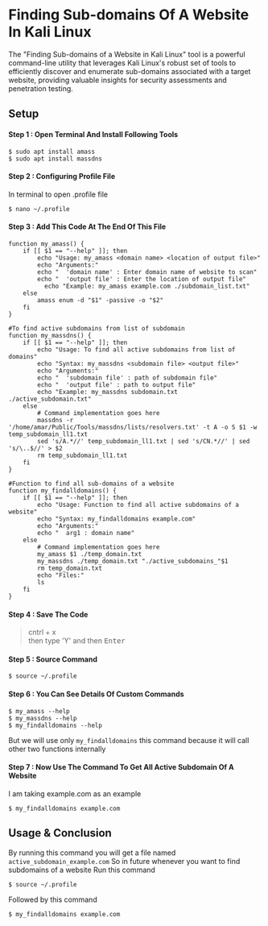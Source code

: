 # Finding Sub-domains Of A Website In Kali Linux
The "Finding Sub-domains of a Website in Kali Linux" tool is a powerful command-line utility that leverages Kali Linux's robust set of tools to efficiently discover and enumerate sub-domains associated with a target website, providing valuable insights for security assessments and penetration testing.
## Setup
#### Step 1 : Open Terminal And Install Following Tools
```
$ sudo apt install amass
$ sudo apt install massdns
```

#### Step 2 : Configuring Profile File
In terminal to open .profile file
```
$ nano ~/.profile
```
#### Step 3 : Add This Code At The End Of This File
```
function my_amass() {
    if [[ $1 == "--help" ]]; then
        echo "Usage: my_amass <domain name> <location of output file>"
        echo "Arguments:"
        echo "  'domain name' : Enter domain name of website to scan"
        echo "  'output file' : Enter the location of output file"
	      echo "Example: my_amass example.com ./subdomain_list.txt"
    else
        amass enum -d "$1" -passive -o "$2"
    fi
}

#To find active subdomains from list of subdomain
function my_massdns() {
    if [[ $1 == "--help" ]]; then
        echo "Usage: To find all active subdomains from list of domains"
        echo "Syntax: my_massdns <subdomain file> <output file>"
        echo "Arguments:"
        echo "  'subdomain file' : path of subdomain file"
        echo "  'output file' : path to output file"
      	echo "Example: my_massdns subdomain.txt ./active_subdomain.txt"
    else
        # Command implementation goes here
        massdns -r '/home/amar/Public/Tools/massdns/lists/resolvers.txt' -t A -o S $1 -w temp_subdomain_ll1.txt
        sed 's/A.*//' temp_subdomain_ll1.txt | sed 's/CN.*//' | sed 's/\..$//' > $2
        rm temp_subdomain_ll1.txt
    fi
}

#Function to find all sub-domains of a website
function my_findalldomains() {
    if [[ $1 == "--help" ]]; then
        echo "Usage: Function to find all active subdomains of a website"
        echo "Syntax: my_findalldomains example.com" 
        echo "Arguments:"
        echo "  arg1 : domain name"
    else
        # Command implementation goes here
        my_amass $1 ./temp_domain.txt
        my_massdns ./temp_domain.txt "./active_subdomains_"$1
        rm temp_domain.txt
        echo "Files:"
        ls
    fi
}
```
#### Step 4 : Save The Code
> cntrl + x <br/>
> then type 'Y' and then <kbd>Enter</kbd>

#### Step 5 : Source Command
```
$ source ~/.profile
```
#### Step 6 : You Can See Details Of Custom Commands
```
$ my_amass --help
$ my_massdns --help
$ my_findalldomains --help
```
But we will use only ```my_findalldomains``` this command because it will call other two functions internally

#### Step 7 : Now Use The Command To Get All Active Subdomain Of A Website
I am taking example.com as an example
```
$ my_findalldomains example.com
```
## Usage & Conclusion
By running this command you will get a file named ```active_subdomain_example.com```
So in future whenever you want to find subdomains of a website
Run this command
```
$ source ~/.profile
```
Followed by this command
```
$ my_findalldomains example.com
```

